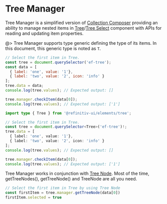 <!-- 
title: Tree Manager
location: ./custom-components/utils/tree-manager
type: page
layout: default
language_tabs: [javascript, typescript]
-->

# Tree Manager

Tree Manager is a simplified version of [Collection Composer](/custom-components/utils/data-management#collection-composer) providing an ability to manage nested items in [Tree](/elements/tree)/[Tree Select](/elements/tree-select) component with APIs for reading and updating item properties.

@> Tree Manager supports type generic defining the type of its items. In this document, this generic type is noted as `T`.

```javascript
// Select the first item in Tree.
const tree = document.querySelector('ef-tree');
const data = [ 
  { label: 'one', value: '1'}, 
  { label: 'two', value: '2', icon: 'info' }
];
tree.data = data;
console.log(tree.values); // Expected output: []

tree.manager.checkItem(data[0]);
console.log(tree.values); // Expected output: ['1']
```

```typescript
import type { Tree } from '@refinitiv-ui/elements/tree';

// Select the first item in Tree.
const tree = document.querySelector<Tree>('ef-tree')!;
tree.data = [ 
  { label: 'one', value: '1'}, 
  { label: 'two', value: '2', icon: 'info' }
];
console.log(tree.values); // Expected output: []

tree.manager.checkItem(data[0]);
console.log(tree.values); // Expected output: ['1']
```

Tree Manager works in conjunction with [Tree Node](/custom-components/utils/tree-node). Most of the time, getTreeNodes(), getTreeNode() and TreeNode are all you need.

```javascript
// Select the first item in Tree by using Tree Node
const firstItem = tree.manager.getTreeNode(data[0])
firstItem.selected = true
```